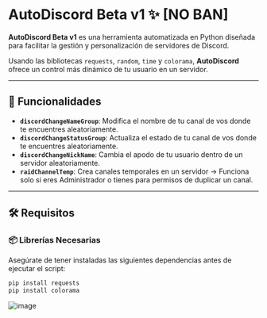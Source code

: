 # AutoDiscord Beta v1 ✨    [NO BAN]

**AutoDiscord Beta v1** es una herramienta automatizada en Python diseñada para facilitar la gestión y personalización de servidores de Discord.

Usando las bibliotecas `requests`, `random`, `time` y `colorama`, **AutoDiscord** ofrece un control más dinámico de tu usuario en un servidor.

---

## 🚀 Funcionalidades

- **`discordChangeNameGroup`**: Modifica el nombre de tu canal de vos donde te encuentres aleatoriamente.
- **`discordChangeStatusGroup`**: Actualiza el estado de tu canal de vos donde te encuentres aleatoriamente.
- **`discordChangeNickName`**: Cambia el apodo de tu usuario dentro de un servidor aleatoriamente.
- **`raidChannelTemp`**: Crea canales temporales en un servidor -> Funciona solo si eres Administrador o tienes para permisos de duplicar un canal.

---

## 🛠️ Requisitos

### 📦 Librerías Necesarias

Asegúrate de tener instaladas las siguientes dependencias antes de ejecutar el script:

```bash
pip install requests
pip install colorama
```
![image](https://github.com/user-attachments/assets/e82daa89-bc2d-457a-9f58-ca1ed8b94c39)

